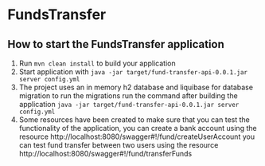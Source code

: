 # FundsTransfer

How to start the FundsTransfer application
---

1. Run `mvn clean install` to build your application
1. Start application with `java -jar target/fund-transfer-api-0.0.1.jar server config.yml`
1. The project uses an in memory h2  database and liquibase for database migration
   to run the migrations run the command after building the application `java -jar target/fund-transfer-api-0.0.1.jar server config.yml`
1. Some resources have been created to make sure that you can test the functionality of the application, you can create a bank account using the resource 
http://localhost:8080/swagger#!/fund/createUserAccount 
you can test fund transfer between two users using the resource http://localhost:8080/swagger#!/fund/transferFunds


